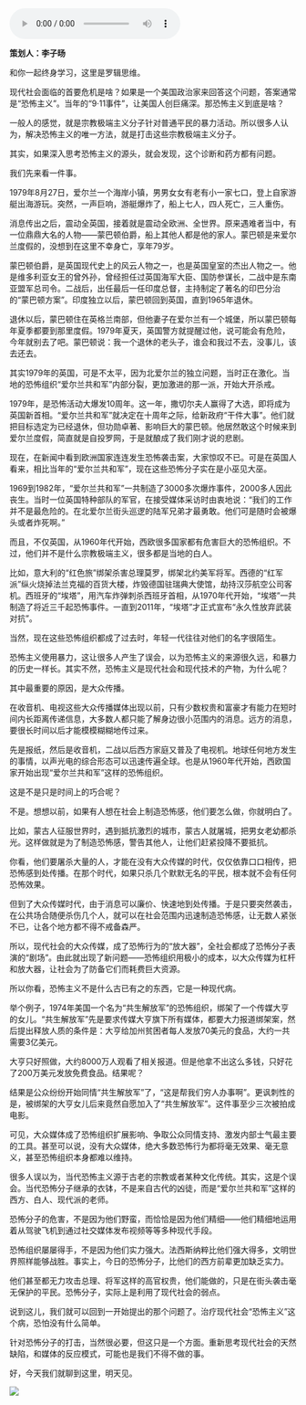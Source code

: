 <audio src="http://igetoss.cdn.igetget.com/mp3/201710/04/201710040913479020213265.mp3" controls="controls">您的浏览器不支持 audio 标签。</audio><p><b>策划人：李子旸</b></p><p>和你一起终身学习，这里是罗辑思维。</p><p>现代社会面临的首要危机是啥？如果是一个美国政治家来回答这个问题，答案通常是“恐怖主义”。当年的“9·11事件”，让美国人创巨痛深。那恐怖主义到底是啥？</p><p>一般人的感觉，就是宗教极端主义分子针对普通平民的暴力活动。所以很多人认为，解决恐怖主义的唯一方法，就是打击这些宗教极端主义分子。</p><p>其实，如果深入思考恐怖主义的源头，就会发现，这个诊断和药方都有问题。</p><p>我们先来看一件事。</p><p>1979年8月27日，爱尔兰一个海岸小镇，男男女女有老有小一家七口，登上自家游艇出海游玩。突然，一声巨响，游艇爆炸了，船上七人，四人死亡，三人重伤。</p><p>消息传出之后，震动全英国，接着就是震动全欧洲、全世界。原来遇难者当中，有一位鼎鼎大名的人物——蒙巴顿伯爵，船上其他人都是他的家人。蒙巴顿是来爱尔兰度假的，没想到在这里不幸身亡，享年79岁。</p><p>蒙巴顿伯爵，是英国现代史上的风云人物之一，也是英国皇室的杰出人物之一。他是维多利亚女王的曾外孙，曾经担任过英国海军大臣、国防参谋长，二战中是东南亚盟军总司令。二战后，出任最后一任印度总督，主持制定了著名的印巴分治的“蒙巴顿方案”。印度独立以后，蒙巴顿回到英国，直到1965年退休。</p><p>退休以后，蒙巴顿住在英格兰南部，但他妻子在爱尔兰有一个城堡，所以蒙巴顿每年夏季都要到那里度假。1979年夏天，英国警方就提醒过他，说可能会有危险，今年就别去了吧。蒙巴顿说：我一个退休的老头子，谁会和我过不去，没事儿，该去还去。</p><p>其实1979年的英国，可是不太平，因为北爱尔兰的独立问题，当时正在激化。当地的恐怖组织“爱尔兰共和军”内部分裂，更加激进的那一派，开始大开杀戒。</p><p>1979年，是恐怖活动大爆发10周年。这一年，撒切尔夫人赢得了大选，即将成为英国新首相。“爱尔兰共和军”就决定在十周年之际，给新政府“干件大事”。他们就把目标选定为已经退休，但功勋卓著、影响巨大的蒙巴顿。他居然敢这个时候来到爱尔兰度假，简直就是自投罗网，于是就酿成了我们刚才说的悲剧。</p><p>现在，在新闻中看到欧洲国家连连发生恐怖袭击案，大家惊叹不已。可是在英国人看来，相比当年的“爱尔兰共和军”，现在这些恐怖分子实在是小巫见大巫。</p><p>1969到1982年，“爱尔兰共和军”一共制造了3000多次爆炸事件，2000多人因此丧生。当时一位英国特种部队的军官，在接受媒体采访时由衷地说：“我们的工作并不是最危险的。在北爱尔兰街头巡逻的陆军兄弟才最勇敢。他们可是随时会被爆头或者炸死啊。”</p><p>而且，不仅英国，从1960年代开始，西欧很多国家都有危害巨大的恐怖组织。不过，他们并不是什么宗教极端主义，很多都是当地的白人。</p><p>比如，意大利的“红色旅”绑架杀害总理莫罗，绑架北约美军将军。西德的“红军派”纵火烧掉法兰克福的百货大楼，炸毁德国驻瑞典大使馆，劫持汉莎航空公司客机。西班牙的“埃塔”，用汽车炸弹刺杀西班牙首相，从1970年代开始，“埃塔”一共制造了将近三千起恐怖事件。一直到2011年，“埃塔”才正式宣布“永久性放弃武装对抗”。</p><p>当然，现在这些恐怖组织都成了过去时，年轻一代往往对他们的名字很陌生。</p><p>恐怖主义使用暴力，这让很多人产生了误会，以为恐怖主义的来源很久远，和暴力的历史一样长。其实不然，恐怖主义是现代社会和现代技术的产物，为什么呢？</p><p>其中最重要的原因，是大众传播。</p><p>在收音机、电视这些大众传播媒体出现以前，只有少数权贵和富豪才有能力在短时间内长距离传递信息，大多数人都只能了解身边很小范围内的消息。远方的消息，要很长时间以后才能模模糊糊地传过来。</p><p>先是报纸，然后是收音机，二战以后西方家庭又普及了电视机。地球任何地方发生的事情，以声光电的综合形态可以迅速传遍全球。也是从1960年代开始，西欧国家开始出现“爱尔兰共和军”这样的恐怖组织。</p><p>这是不是只是时间上的巧合呢？</p><p>不是。想想以前，如果有人想在社会上制造恐怖感，他们要怎么做，你就明白了。</p><p>比如，蒙古人征服世界时，遇到抵抗激烈的城市，蒙古人就屠城，把男女老幼都杀光。这样做就是为了制造恐怖感，警告其他人，让他们赶紧投降不要抵抗。</p><p>你看，他们要屠杀大量的人，才能在没有大众传媒的时代，仅仅依靠口口相传，把恐怖感到处传播。在那个时代，如果只杀几个默默无名的平民，根本就不会有任何恐怖效果。</p><p>但到了大众传媒时代，由于消息可以廉价、快速地到处传播。于是只要突然袭击，在公共场合随便杀伤几个人，就可以在社会范围内迅速制造恐怖感，让无数人紧张不已，让各个地方都不得不戒备森严。</p><p>所以，现代社会的大众传媒，成了恐怖行为的“放大器”，全社会都成了恐怖分子表演的“剧场”。由此就出现了新问题——恐怖组织用极小的成本，以大众传媒为杠杆和放大器，让社会为了防备它们而耗费巨大资源。</p><p>所以你看，恐怖主义不是什么古已有之的东西，它是一种现代病。</p><p>举个例子，1974年美国一个名为“共生解放军”的恐怖组织，绑架了一个传媒大亨的女儿。“共生解放军”先是要求传媒大亨旗下所有媒体，都要大力报道绑架案，然后提出释放人质的条件是：大亨给加州贫困者每人发放70美元的食品，大约一共需要3亿美元。</p><p>大亨只好照做，大约8000万人观看了相关报道。但是他拿不出这么多钱，只好花了200万美元发放免费食品。结果呢？</p><p>结果是公众纷纷开始同情“共生解放军”了，“这是帮我们穷人办事啊”。更讽刺性的是，被绑架的大亨女儿后来竟然自愿加入了“共生解放军”。这件事至少三次被拍成电影。</p><p>可见，大众媒体成了恐怖组织扩展影响、争取公众同情支持、激发内部士气最主要的工具。甚至可以说，没有大众媒体，绝大多数恐怖行为都将毫无效果、毫无意义，甚至恐怖组织本身都难以维持。</p><p>很多人误以为，当代恐怖主义源于古老的宗教或者某种文化传统。其实，这是个误会。当代恐怖分子继承的衣钵，不是来自古代的凶徒，而是“爱尔兰共和军”这样的西方、白人、现代派的老师。</p><p>恐怖分子的危害，不是因为他们野蛮，而恰恰是因为他们精细——他们精细地运用着从驾驶飞机到通过社交媒体发布视频等等多种现代手段。</p><p>恐怖组织屡屡得手，不是因为他们实力强大。法西斯纳粹比他们强大得多，文明世界照样能够战胜。事实上，今日的恐怖分子，比他们的西方前辈更加缺乏实力。</p><p>他们甚至都无力攻击总理、将军这样的高官权贵，他们能做的，只是在街头袭击毫无保护的平民。恐怖分子，实际上是利用了现代社会的弱点。</p><p>说到这儿，我们就可以回到一开始提出的那个问题了。治疗现代社会“恐怖主义”这个病，恐怕没有什么简单。</p><p>针对恐怖分子的打击，当然很必要，但这只是一个方面。重新思考现代社会的天然缺陷，和媒体的反应模式，可能也是我们不得不做的事。</p><p>好，今天我们就聊到这里，明天见。</p><img src="https://piccdn.igetget.com/img/201710/03/201710032112347129315211.jpg" />